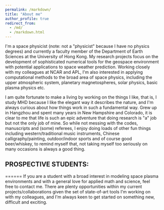 ```yaml
---
permalink: /markdown/
title: "About me"
author_profile: true
redirect_from: 
  - /md/
  - /markdown.html
---
```


I'm a space physicist (note: not a "physicist" because I have no physics degrees) and currently a faculty member of the Department of Earth Sciences at the University of Hong Kong. My research projects focus on the development of sophisticated numerical tools for the geospace environment with potential applications to space weather prediction. Working closely with my colleagues at NCAR and APL, I'm also interested in applying computational methods to the broad area of space physics, including the upper atmospheric system, planetary magnetospheres, solar physics, basic plasma physics etc. 

I am quite fortunate to make a living by working on the things I like, that is, I study MHD because I like the elegant way it describes the nature, and I'm always curious about how things work in such a fundamental way. Grew up in Hangzhou and spent many years in New Hampshire and Colorado, it is clear to me that life is such an epic adventure that doing research is "a" job but not the only job of mine. So while not messing with the codes, manuscripts and (some) referees, I enjoy doing loads of other fun things including western/traditional music instruments, Chinese calligraphy/painting, outdoor/indoor sports and of course good beer/whiskey, to remind myself that, not taking myself too seriously on many occasions is always a good thing.

## PROSPECTIVE STUDENTS:
======
If you are a student with a broad interest in modeling space plasma environments and with a general love for applied math and science, feel free to contact me. There are plenty opportunities within my current projects/collaborations given the set of state-of-art tools I'm working on with my colleagues, and I'm always keen to get started on something new, difficult and exciting.

